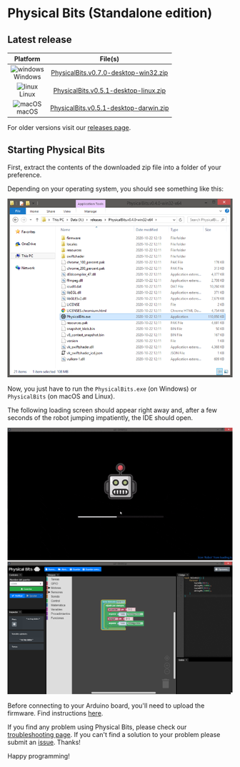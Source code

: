 # Physical Bits (Standalone edition)

## Latest release

| Platform | File(s) |
| :---: |:---:|
| ![windows](https://gira.github.io/PhysicalBits/img/windows.png)<br>Windows | [PhysicalBits.v0.7.0-desktop-win32.zip](https://github.com/GIRA/PhysicalBits/releases/download/v0.7.0/PhysicalBits.v0.7.0-desktop-win32.zip) |
| ![linux](https://gira.github.io/PhysicalBits/img/linux.png)<br>Linux | [PhysicalBits.v0.5.1-desktop-linux.zip](https://github.com/GIRA/PhysicalBits/releases/download/v0.5.1/PhysicalBits.v0.5.1-desktop-linux.zip) |
| ![macOS](https://gira.github.io/PhysicalBits/img/apple.png)<br>macOS | [PhysicalBits.v0.5.1-desktop-darwin.zip](https://github.com/GIRA/PhysicalBits/releases/download/v0.5.1/PhysicalBits.v0.5.1-desktop-darwin.zip) |

For older versions visit our [releases page](https://github.com/GIRA/PhysicalBits/releases).

## Starting Physical Bits

First, extract the contents of the downloaded zip file into a folder of your preference.

Depending on your operating system, you should see something like this:

![start_desktop.1](../img/start_desktop.1.png)

Now, you just have to run the `PhysicalBits.exe` (on Windows) or `PhysicalBits` (on macOS and Linux).

The following loading screen should appear right away and, after a few seconds of the robot jumping impatiently, the IDE should open.

![start_desktop.2](../img/impatient_bot.gif)
![start_desktop.3](../img/start_desktop.3.png)

Before connecting to your Arduino board, you'll need to upload the firmware. Find instructions [here](../getting_started/FIRMWARE.md).

If you find any problem using Physical Bits, please check our [troubleshooting page](../getting_started/TROUBLESHOOTING.md). If you can't find a solution to your problem please submit an [issue](https://github.com/GIRA/PhysicalBits/issues). Thanks!

Happy programming!

